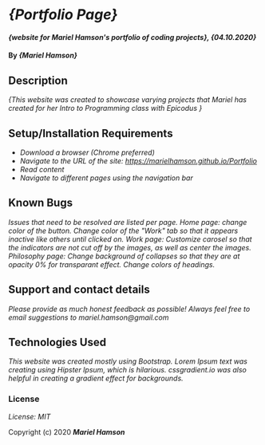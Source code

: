 # _{Portfolio Page}_

#### _{website for Mariel Hamson's portfolio of coding projects}, {04.10.2020}_

#### By _**{Mariel Hamson}**_

## Description

_{This website was created to showcase varying projects that Mariel has created for her Intro to Programming class with Epicodus }_

## Setup/Installation Requirements

* _Download a browser (Chrome preferred)_
* _Navigate to the URL of the site: https://marielhamson.github.io/Portfolio_
* _Read content_
* _Navigate to different pages using the navigation bar_

## Known Bugs

_Issues that need to be resolved are listed per page. Home page: change color of the button. Change color of the "Work" tab so that it appears inactive like others until clicked on. Work page: Customize carosel so that the indicators are not cut off by the images, as well as center the images. Philosophy page: Change background of collapses so that they are at opacity 0% for transparant effect. Change colors of headings._

## Support and contact details

_Please provide as much honest feedback as possible! Always feel free to email suggestions to mariel.hamson@gmail.com_

## Technologies Used

_This website was created mostly using Bootstrap. Lorem Ipsum text was creating using Hipster Ipsum, which is hilarious. cssgradient.io was also helpful in creating a gradient effect for backgrounds._

### License

*License: MIT*

Copyright (c) 2020 **_Mariel Hamson_**